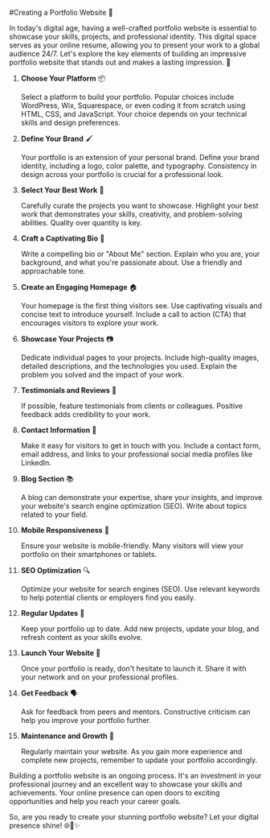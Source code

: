 #Creating a Portfolio Website 🚀

In today's digital age, having a well-crafted portfolio website is essential to showcase your skills, projects, and professional identity. This digital space serves as your online resume, allowing you to present your work to a global audience 24/7. Let's explore the key elements of building an impressive portfolio website that stands out and makes a lasting impression. 🌟

1. **Choose Your Platform** 📦

   Select a platform to build your portfolio. Popular choices include WordPress, Wix, Squarespace, or even coding it from scratch using HTML, CSS, and JavaScript. Your choice depends on your technical skills and design preferences.

2. **Define Your Brand** 🖌️

   Your portfolio is an extension of your personal brand. Define your brand identity, including a logo, color palette, and typography. Consistency in design across your portfolio is crucial for a professional look.

3. **Select Your Best Work** 💼

   Carefully curate the projects you want to showcase. Highlight your best work that demonstrates your skills, creativity, and problem-solving abilities. Quality over quantity is key.

4. **Craft a Captivating Bio** 📝

   Write a compelling bio or "About Me" section. Explain who you are, your background, and what you're passionate about. Use a friendly and approachable tone.

5. **Create an Engaging Homepage** 🏠

   Your homepage is the first thing visitors see. Use captivating visuals and concise text to introduce yourself. Include a call to action (CTA) that encourages visitors to explore your work.

6. **Showcase Your Projects** 📷

   Dedicate individual pages to your projects. Include high-quality images, detailed descriptions, and the technologies you used. Explain the problem you solved and the impact of your work.

7. **Testimonials and Reviews** 👥

   If possible, feature testimonials from clients or colleagues. Positive feedback adds credibility to your work.

8. **Contact Information** 📧

   Make it easy for visitors to get in touch with you. Include a contact form, email address, and links to your professional social media profiles like LinkedIn.

9. **Blog Section** 📚

   A blog can demonstrate your expertise, share your insights, and improve your website's search engine optimization (SEO). Write about topics related to your field.

10. **Mobile Responsiveness** 📱

    Ensure your website is mobile-friendly. Many visitors will view your portfolio on their smartphones or tablets.

11. **SEO Optimization** 🔍

    Optimize your website for search engines (SEO). Use relevant keywords to help potential clients or employers find you easily.

12. **Regular Updates** 🔄

    Keep your portfolio up to date. Add new projects, update your blog, and refresh content as your skills evolve.

13. **Launch Your Website** 🚀

    Once your portfolio is ready, don't hesitate to launch it. Share it with your network and on your professional profiles.

14. **Get Feedback** 🗣️

    Ask for feedback from peers and mentors. Constructive criticism can help you improve your portfolio further.

15. **Maintenance and Growth** 🌱

    Regularly maintain your website. As you gain more experience and complete new projects, remember to update your portfolio accordingly.

Building a portfolio website is an ongoing process. It's an investment in your professional journey and an excellent way to showcase your skills and achievements. Your online presence can open doors to exciting opportunities and help you reach your career goals.

So, are you ready to create your stunning portfolio website? Let your digital presence shine! 🌐💼✨
